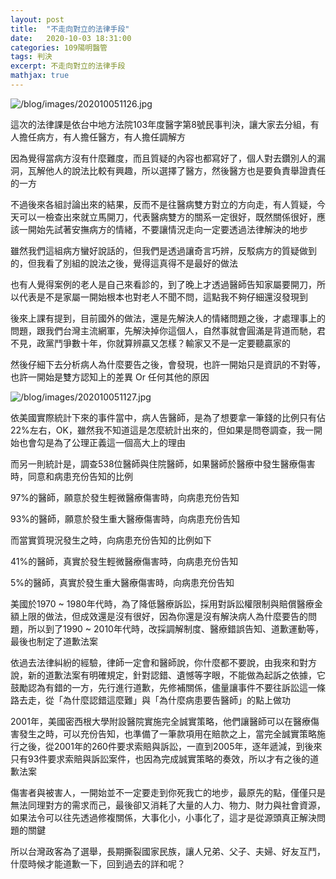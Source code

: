 ```yaml
---
layout: post
title:  "不走向對立的法律手段"
date:   2020-10-03 18:31:00
categories: 109陽明醫管
tags: 判決
excerpt: 不走向對立的法律手段
mathjax: true
---
```


![/blog/images/202010051126.jpg](/blog/images/202010051126.jpg)

這次的法律課是依台中地方法院103年度醫字第8號民事判決，讓大家去分組，有人擔任病方，有人擔任醫方，有人擔任調解方

因為覺得當病方沒有什麼難度，而且質疑的內容也都寫好了，個人對去鑽別人的漏洞，瓦解他人的說法比較有興趣，所以選擇了醫方，然後醫方也是要負責舉證責任的一方

不過後來各組討論出來的結果，反而不是往醫病雙方對立的方向走，有人質疑，今天可以一檢查出來就立馬開刀，代表醫病雙方的關系一定很好，既然關係很好，應該一開始先試著安撫病方的情緒，不要讓情況走向一定要透過法律解決的地步

雖然我們這組病方蠻好說話的，但我們是透過讓奇言巧辨，反駁病方的質疑做到的，但我看了別組的說法之後，覺得這真得不是最好的做法

也有人覺得案例的老人是自己來看診的，到了晚上才透過醫師告知家屬要開刀，所以代表是不是家屬一開始根本也對老人不聞不問，這點我不夠仔細還沒發現到

後來上課有提到，目前國外的做法，還是先解決人的情緒問題之後，才處理事上的問題，跟我們台灣主流網軍，先解決掉你這個人，自然事就會圓滿是背道而馳，君不見，政黨鬥爭數十年，你就算辨贏又怎樣？輸家又不是一定要聽贏家的

然後仔細下去分析病人為什麼要告之後，會發現，也許一開始只是資訊的不對等，也許一開始是雙方認知上的差異 Or 任何其他的原因

![/blog/images/202010051127.jpg](/blog/images/202010051127.jpg)

依美國實際統計下來的事件當中，病人告醫師，是為了想要拿一筆錢的比例只有佔22%左右，OK，雖然我不知道這是怎麼統計出來的，但如果是問卷調查，我一開始也會勾是為了公理正義這一個高大上的理由

而另一則統計是，調查538位醫師與住院醫師，如果醫師於醫療中發生醫療傷害時，同意和病患充份告知的比例

97%的醫師，願意於發生輕微醫療傷害時，向病患充份告知

93%的醫師，願意於發生重大醫療傷害時，向病患充份告知

而當實質現況發生之時，向病患充份告知的比例如下

41%的醫師，真實於發生輕微醫療傷害時，向病患充份告知

5%的醫師，真實於發生重大醫療傷害時，向病患充份告知

美國於1970 ~ 1980年代時，為了降低醫療訴訟，採用對訴訟權限制與賠償醫療金額上限的做法，但成效還是沒有很好，因為你還是沒有解決病人為什麼要告的問題，所以到了1990 ~ 2010年代時，改採調解制度、醫療錯誤告知、道歉運動等，最後也制定了道歉法案

依過去法律糾紛的經驗，律師一定會和醫師說，你什麼都不要說，由我來和對方說，新的道歉法案有明確規定，針對認錯、遺憾等字眼，不能做為起訴之依據，它鼓勵認為有錯的一方，先行進行道歉，先修補關係，儘量讓事件不要往訴訟這一條路去走，從「為什麼認錯這麼難」與「為什麼病患要告醫師」的點上做功

2001年，美國密西根大學附設醫院實施完全誠實策略，他們讓醫師可以在醫療傷害發生之時，可以充份告知，也準備了一筆款項用在賠款之上，當完全誠實策略施行之後，從2001年的260件要求索賠與訴訟，一直到2005年，逐年遞減，到後來只有93件要求索賠與訴訟案件，也因為完成誠實策略的奏效，所以才有之後的道歉法案

傷害者與被害人，一開始並不一定要走到你死我亡的地步，最原先的點，僅僅只是無法同理對方的需求而己，最後卻又消耗了大量的人力、物力、財力與社會資源，如果法令可以往先透過修複關係，大事化小，小事化了，這才是從源頭真正解決問題的關鍵

所以台灣政客為了選舉，長期撕裂國家民族，讓人兄弟、父子、夫婦、好友互鬥，什麼時候才能道歉一下，回到過去的詳和呢？